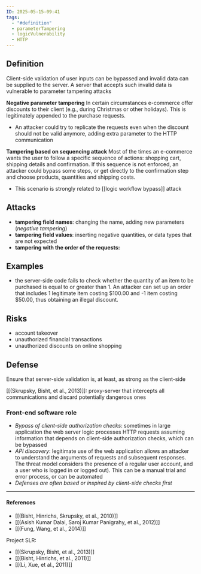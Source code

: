 ```yaml
---
ID: 2025-05-15-09:41
tags:
  - "#definition"
  - parameterTampering
  - logicVulnerability
  - HTTP
---
```

## Definition

Client-side validation of user inputs can be bypassed and invalid data can be supplied to the server. A server that accepts such invalid data is vulnerable to parameter tampering attacks

**Negative parameter tampering**
In certain circumstances e-commerce offer discounts to their client (e.g., during Christmas or other holidays). This is legitimately appended to the purchase requests.
- An attacker could try to replicate the requests even when the discount should not be valid anymore, adding extra parameter to the HTTP communication

**Tampering based on sequencing attack**
Most of the times an e-commerce wants the user to follow a specific sequence of actions: shopping cart, shipping details and confirmation. If this sequence is not enforced, an attacker could bypass some steps, or get directly to the confirmation step and choose products, quantities and shipping costs.
- This scenario is strongly related to [[logic workflow bypass]] attack

## Attacks

- **tampering field names**: changing the name, adding new parameters (*negative tampering*)
- **tampering field values**: inserting negative quantities, or data types that are not expected
- **tampering with the order of the requests:**

## Examples

- the server-side code fails to check whether the quantity of an item to be purchased is equal to or greater than 1. An attacker can set up an order that includes 1 legitimate item costing $100.00 and -1 item costing $50.00, thus obtaining an illegal discount.

## Risks

- account takeover
- unauthorized financial transactions
- unauthorized discounts on online shopping

## Defense

Ensure that server-side validation is, at least, as strong as the client-side

[[(Skrupsky, Bisht, et al., 2013)]]: proxy-server that intercepts all communications and discard potentially dangerous ones

### Front-end software role

- *Bypass of client-side authorization checks*: sometimes in large application the web server logic processes HTTP requests assuming information that depends on client-side authorization checks, which can be bypassed
- *API discovery*: legitimate use of the web application allows an attacker to understand the arguments of requests and subsequent responses. The threat model considers the presence of a regular user account, and a user who is logged in or logged out). This can be a manual trial and error process, or can be automated
- *Defenses are often based or inspired by client-side checks first*

---
#### References
- [[(Bisht, Hinrichs, Skrupsky, et al., 2010)]]
- [[(Asish Kumar Dalai, Saroj Kumar Panigrahy, et al., 2012)]]
- [[(Fung, Wang, et al., 2014)]]

Project SLR:
- [[(Skrupsky, Bisht, et al., 2013)]]
- [[(Bisht, Hinrichs, et al., 2011)]]
- [[(Li, Xue, et al., 2011)]]